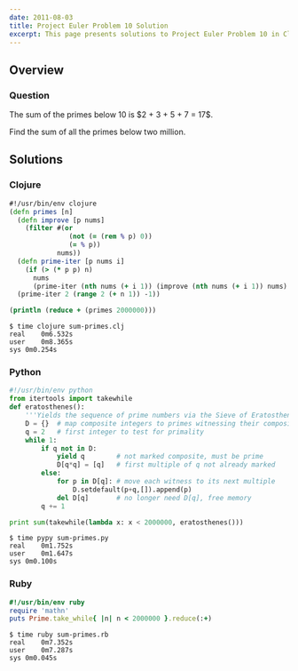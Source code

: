 ```yaml
---
date: 2011-08-03
title: Project Euler Problem 10 Solution
excerpt: This page presents solutions to Project Euler Problem 10 in Clojure, Python and Ruby.
---
```



## Overview


### Question

<p>
The sum of the primes below 10 is $2 + 3 + 5 + 7 = 17$.
</p>

<p>
Find the sum of all the primes below two million.
</p>






## Solutions

### Clojure

```clojure
#!/usr/bin/env clojure
(defn primes [n]
  (defn improve [p nums]
    (filter #(or 
               (not (= (rem % p) 0))
               (= % p))
            nums))
  (defn prime-iter [p nums i]
    (if (> (* p p) n)
      nums
      (prime-iter (nth nums (+ i 1)) (improve (nth nums (+ i 1)) nums) (+ i 1))))
  (prime-iter 2 (range 2 (+ n 1)) -1))

(println (reduce + (primes 2000000)))
```


```
$ time clojure sum-primes.clj
real	0m6.532s
user	0m8.365s
sys	0m0.254s
```



### Python

```python
#!/usr/bin/env python
from itertools import takewhile
def eratosthenes():
    '''Yields the sequence of prime numbers via the Sieve of Eratosthenes.'''
    D = {}  # map composite integers to primes witnessing their compositeness
    q = 2   # first integer to test for primality
    while 1:
        if q not in D:
            yield q        # not marked composite, must be prime
            D[q*q] = [q]   # first multiple of q not already marked
        else:
            for p in D[q]: # move each witness to its next multiple
                D.setdefault(p+q,[]).append(p)
            del D[q]       # no longer need D[q], free memory
        q += 1

print sum(takewhile(lambda x: x < 2000000, eratosthenes()))
```


```
$ time pypy sum-primes.py
real	0m1.752s
user	0m1.647s
sys	0m0.100s
```



### Ruby

```ruby
#!/usr/bin/env ruby
require 'mathn'
puts Prime.take_while{ |n| n < 2000000 }.reduce(:+)
```


```
$ time ruby sum-primes.rb
real	0m7.352s
user	0m7.287s
sys	0m0.045s
```


